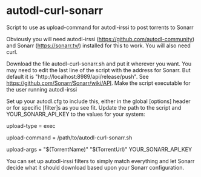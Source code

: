 # autodl-curl-sonarr
Script to use as upload-command for autodl-irssi to post torrents to Sonarr

Obviously you will need autodl-irssi (https://github.com/autodl-community) and Sonarr (https://sonarr.tv/) installed for this to work.  You will also need curl.

Download the file autodl-curl-sonarr.sh and put it wherever you want.  You may need to edit the last line of the script with the address for Sonarr.  But default it is "http://localhost:8989/api/release/push".  See https://github.com/Sonarr/Sonarr/wiki/API.  Make the script executable for the user running autodl-irssi 

Set up your autodl.cfg to include this, either in the global [options] header or for specific [filter]s as you see fit.  Update the path to the script and YOUR_SONARR_API_KEY to the values for your system:


upload-type = exec

upload-command = /path/to/autodl-curl-sonarr.sh

upload-args = "$(TorrentName)" "$(TorrentUrl)" YOUR_SONARR_API_KEY


You can set up autodl-irssi filters to simply match everything and let Sonarr decide what it should download based upon your Sonarr configuration.
